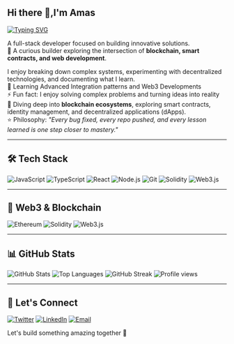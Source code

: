 ## Hi there 👋,I'm Amas

[![Typing SVG](https://readme-typing-svg.demolab.com?lines=Full+Stack+Developer;Web3+Enthusiast;Innovative+Solutions;Open+Source+Contributor)](https://git.io/typing-svg)

A full-stack developer focused on building innovative solutions.  
🚀 A curious builder exploring the intersection of **blockchain, smart contracts, and web development**.

I enjoy breaking down complex systems, experimenting with decentralized technologies, and documenting what I learn.  
🌱 Learning Advanced Integration patterns and Web3 Developments  
⚡ Fun fact: I enjoy solving complex problems and turning ideas into reality  
🔗 Diving deep into **blockchain ecosystems**, exploring smart contracts, identity management, and decentralized applications (dApps).  
⭐ Philosophy: *"Every bug fixed, every repo pushed, and every lesson learned is one step closer to mastery."*

---

## 🛠 Tech Stack

![JavaScript](https://img.shields.io/badge/JavaScript-F7DF1E?style=for-the-badge&logo=javascript&logoColor=black)
![TypeScript](https://img.shields.io/badge/TypeScript-3178C6?style=for-the-badge&logo=typescript&logoColor=white)
![React](https://img.shields.io/badge/React-61DAFB?style=for-the-badge&logo=react&logoColor=black)
![Node.js](https://img.shields.io/badge/Node.js-339933?style=for-the-badge&logo=nodedotjs&logoColor=white)
![Git](https://img.shields.io/badge/Git-F05032?style=for-the-badge&logo=git&logoColor=white)
![Solidity](https://img.shields.io/badge/Solidity-363636?style=for-the-badge&logo=solidity&logoColor=white)
![Web3.js](https://img.shields.io/badge/Web3.js-F16822?style=for-the-badge&logo=web3dotjs&logoColor=white)

---

## 🔗 Web3 & Blockchain

![Ethereum](https://img.shields.io/badge/Ethereum-3C3C3D?style=for-the-badge&logo=ethereum&logoColor=white)
![Solidity](https://img.shields.io/badge/Solidity-363636?style=for-the-badge&logo=solidity&logoColor=white)
![Web3.js](https://img.shields.io/badge/Web3.js-F16822?style=for-the-badge&logo=web3dotjs&logoColor=white)

---

## 📊 GitHub Stats

![GitHub Stats](https://github-readme-stats.vercel.app/api?username=Amas-01&show_icons=true&theme=tokyonight)
![Top Languages](https://github-readme-stats.vercel.app/api/top-langs/?username=Amas-01&layout=compact&theme=tokyonight)
![GitHub Streak](https://github-readme-streak-stats.herokuapp.com/?user=Amas-01&theme=tokyonight)
![Profile views](https://komarev.com/ghpvc/?username=Amas-01&color=blueviolet&style=for-the-badge)

---

## 🤝 Let's Connect

[![Twitter](https://img.shields.io/badge/Twitter-1DA1F2?style=for-the-badge&logo=twitter&logoColor=white)](https://x.com/Ama_s01)
[![LinkedIn](https://img.shields.io/badge/LinkedIn-0A66C2?style=for-the-badge&logo=linkedin&logoColor=white)](https://www.linkedin.com/in/abdulmujeeb-a-587206225/)
[![Email](https://img.shields.io/badge/Email-D14836?style=for-the-badge&logo=gmail&logoColor=white)](mailto:Akoredemujeeb719@gmail.com)

Let's build something amazing together 🚀

